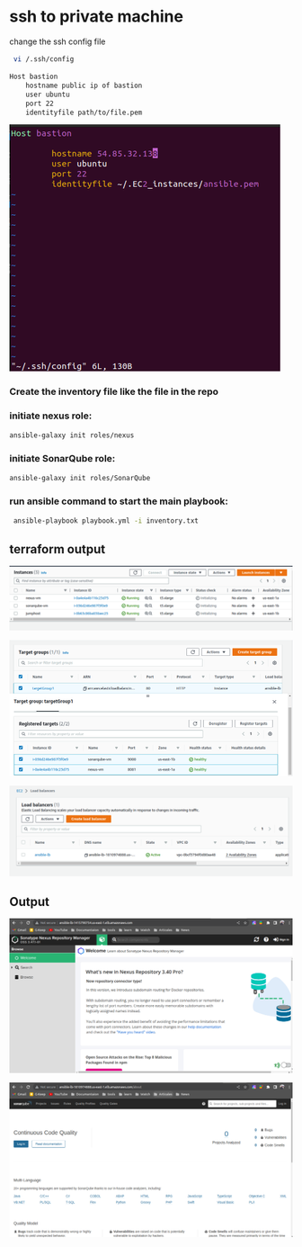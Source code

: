 # ssh to private machine
change the ssh config file
```bash
 vi /.ssh/config
```
```text
Host bastion
    hostname public ip of bastion
    user ubuntu
    port 22
    identityfile path/to/file.pem
```
![image info](Screenshot/ssh-config.png)

### Create the inventory file like the file in the repo

### initiate nexus role:
```bash
ansible-galaxy init roles/nexus
```

### initiate SonarQube role:
```bash
ansible-galaxy init roles/SonarQube
```
### run ansible command to start the main playbook:
```bash
 ansible-playbook playbook.yml -i inventory.txt
```
## terraform output
![image info](Screenshot/vms.png)

![image info](Screenshot/target-group.png)

![image info](Screenshot/lb.png)




## Output
![image info](Screenshot/nexus-run.png)

![image info](Screenshot/sonarqube-run.png)


